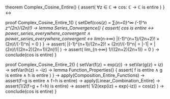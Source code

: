 theorem Complex_Cosine_Entire() {
  assert(
    ∀z ∈ ℂ ⇒ cos: ℂ → ℂ is entire
  )
} ↔

proof Complex_Cosine_Entire_1() {
  setDef(cos(z) = ∑_{n=0}^∞ (-1)^n z^{2n}/(2n)!) →
  lemma Series_Convergence() {
    assert(
      cos is entire ↔ power_series_everywhere_convergent ∧
      power_series_everywhere_convergent ↔ 
      lim_{n→∞} |(-1)^{n+1}/(2n+2)! × (2n)!/(-1)^n| = 0
    )
  } →
  assert(
    |(-1)^{n+1}/(2n+2)! × (2n)!/(-1)^n| =
    |-1| × |(2n)!/((2n+2)(2n+1)(2n)!)|
  ) →
  assert(
    lim_{n→∞} 1/((2n+2)(2n+1)) = 0
  ) →
  conclude(cos is entire)
}

proof Complex_Cosine_Entire_2() {
  setVar(f(z) = exp(z)) →
  setVar(g(z) = iz) →
  setVar(h(z) = -iz) →
  lemma Function_Properties() {
    assert(
      f is entire ∧
      g is entire ∧
      h is entire
    )
  } →
  apply(Composition_Entire_Functions) →
  assert(f∘g is entire ∧ f∘h is entire) →
  apply(Linear_Combination_Entire) →
  assert(1/2(f∘g + f∘h) is entire) →
  assert(
    1/2(exp(iz) + exp(-iz)) = cos(z)
  ) →
  conclude(cos is entire)
}